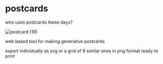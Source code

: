 <body>
  

  # postcards

who uses postcards these days?



![postcard (19)](https://github.com/user-attachments/assets/ee4ae6b4-df3a-439b-8bfd-b1fc09d9c958)


web based tool for making generative postcards 

export individually as svg
or a grid of 8 similar ones in png format ready to print
</body>
